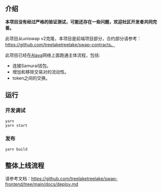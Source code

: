 ## 介绍

**本项目没有经过严格的验证测试，可能还存在一些问题，欢迎社区开发者共同完善。**

此项目从uniswap v2克隆，本项目是前端项目部分，合约部分请参考：https://github.com/treelaketreelake/swap-contracts。

此项目已经在[Alaya](https://devdocs.alaya.network/alaya-devdocs/zh-CN/)网络上面跑通主体流程，包括:

* 连接Samurai钱包。
* 增加和移除交易对的流动性。
* token之间的交换。

## 运行

### 开发调试

```shell
yarn
yarn start
```

### 发布

```
yarn build
```

## 整体上线流程

请参考文档：https://github.com/treelaketreelake/swap-frontend/tree/main/docs/deploy.md
